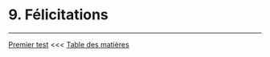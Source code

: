 # 9. Félicitations


---
[Premier test](08_PremierTest.md) <<<  [Table des matières](README.md)




